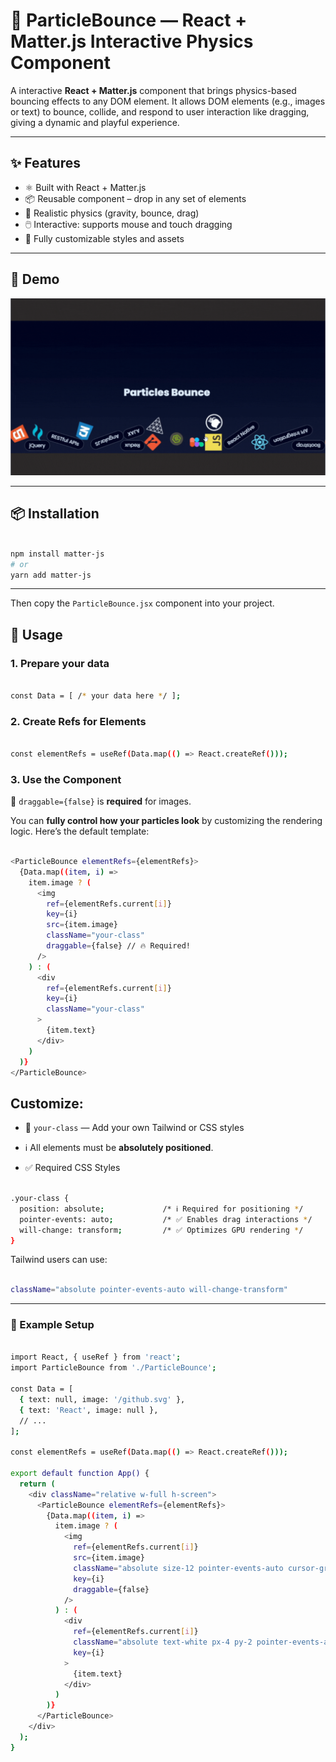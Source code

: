 # 🎈 ParticleBounce — React + Matter.js Interactive Physics Component

A interactive **React + Matter.js** component that brings physics-based bouncing effects to any DOM element. It allows DOM elements (e.g., images or text) to bounce, collide, and respond to user interaction like dragging, giving a dynamic and playful experience.

---

## ✨ Features

- ⚛️ Built with React + Matter.js
- 📦 Reusable component – drop in any set of elements
- 🧲 Realistic physics (gravity, bounce, drag)
- 🖱️ Interactive: supports mouse and touch dragging
- 🎨 Fully customizable styles and assets

---

## 🚀 Demo

![Particle Bounce Preview](./public/preview/preview1.gif)

---

## 📦 Installation

```bash

npm install matter-js
# or
yarn add matter-js

```
---

Then copy the `ParticleBounce.jsx` component into your project.

## 🔧 Usage

### 1. Prepare your data

```bash

const Data = [ /* your data here */ ];

```

### 2. Create Refs for Elements

```bash

const elementRefs = useRef(Data.map(() => React.createRef()));

```

### 3. Use the Component

🧷 `draggable={false}` is **required** for images.

You can **fully control how your particles look** by customizing the rendering logic. Here’s the default template:

```bash

<ParticleBounce elementRefs={elementRefs}>
  {Data.map((item, i) =>
    item.image ? (
      <img
        ref={elementRefs.current[i]}
        key={i}
        src={item.image}
        className="your-class"
        draggable={false} // 🔥 Required!
      />
    ) : (
      <div
        ref={elementRefs.current[i]}
        key={i}
        className="your-class"
      >
        {item.text}
      </div>
    )
  )}
</ParticleBounce>

```

## Customize:

- 💅 `your-class` — Add your own Tailwind or CSS styles

- ℹ️ All elements must be **absolutely positioned**.

- ✅ Required CSS Styles

```bash

.your-class {
  position: absolute;             /* ℹ️ Required for positioning */
  pointer-events: auto;           /* ✅ Enables drag interactions */
  will-change: transform;         /* ✅ Optimizes GPU rendering */
}

```

Tailwind users can use:

```bash

className="absolute pointer-events-auto will-change-transform"

```


---

### 🧪 Example Setup

```bash

import React, { useRef } from 'react';
import ParticleBounce from './ParticleBounce';

const Data = [
  { text: null, image: '/github.svg' },
  { text: 'React', image: null },
  // ...
];

const elementRefs = useRef(Data.map(() => React.createRef()));

export default function App() {
  return (
    <div className="relative w-full h-screen">
      <ParticleBounce elementRefs={elementRefs}>
        {Data.map((item, i) =>
          item.image ? (
            <img
              ref={elementRefs.current[i]}
              src={item.image}
              className="absolute size-12 pointer-events-auto cursor-grab will-change-transform"
              key={i}
              draggable={false}
            />
          ) : (
            <div
              ref={elementRefs.current[i]}
              className="absolute text-white px-4 py-2 pointer-events-auto cursor-grab will-change-transform"
              key={i}
            >
              {item.text}
            </div>
          )
        )}
      </ParticleBounce>
    </div>
  );
}


```